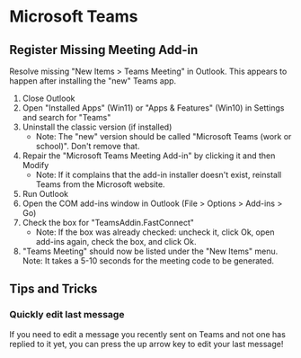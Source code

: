 # Microsoft Teams

## Register Missing Meeting Add-in

Resolve missing "New Items > Teams Meeting" in Outlook. This appears to happen after installing the "new" Teams app.

1. Close Outlook
2. Open "Installed Apps" (Win11) or "Apps & Features" (Win10) in Settings and search for "Teams"
3. Uninstall the classic version (if installed)
      - Note: The "new" version should be called "Microsoft Teams (work or school)". Don't remove that.
4. Repair the "Microsoft Teams Meeting Add-in" by clicking it and then Modify
      - Note: If it complains that the add-in installer doesn't exist, reinstall Teams from the Microsoft website.
5. Run Outlook
6. Open the COM add-ins window in Outlook (File > Options > Add-ins > Go)
7. Check the box for "TeamsAddin.FastConnect"
      - Note: If the box was already checked: uncheck it, click Ok, open add-ins again, check the box, and click Ok.
8. "Teams Meeting" should now be listed under the "New Items" menu.
Note: It takes a 5-10 seconds for the meeting code to be generated.

## Tips and Tricks

### Quickly edit last message

If you need to edit a message you recently sent on Teams and not one has replied to it yet, you can press the up arrow key to edit your last message!